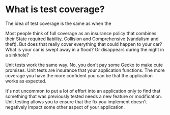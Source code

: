 # What is test coverage?

The idea of test coverage is the same as when the 

Most people think of full coverage as an insurance policy that combines their State required liability, Collision and Comprehensive (vandalism and theft). But does that really cover everything that could happen to your car? What is your car is swept away in a flood? Or disappears during the night in a sinkhole?

Unit tests work the same way. No, you don't pay some Gecko to make cute promises. Unit tests are insurance that your application functions. The more coverage you have the more confident you can be that the application works as expected.

It's not uncommon to put a lot of effort into an application only to find that something that was previously tested needs a new feature or modification. Unit testing allows you to ensure that the fix you implement doesn't negatively impact some other aspect of your application.

